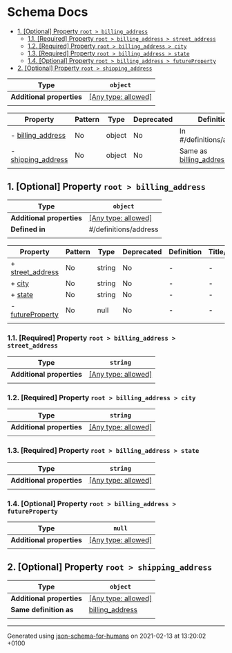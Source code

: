 # Schema Docs

- [1. [Optional] Property `root > billing_address`](#billing_address)
  - [1.1. [Required] Property `root > billing_address > street_address`](#billing_address_street_address)
  - [1.2. [Required] Property `root > billing_address > city`](#billing_address_city)
  - [1.3. [Required] Property `root > billing_address > state`](#billing_address_state)
  - [1.4. [Optional] Property `root > billing_address > futureProperty`](#billing_address_futureProperty)
- [2. [Optional] Property `root > shipping_address`](#shipping_address)

| Type | `object` |
| ---- | --- |
| **Additional properties** |[[Any type: allowed]](# "Additional Properties of any type are allowed.")|
|  |  |

| Property | Pattern | Type | Deprecated | Definition | Title/Description |
| -------- | ------- | ---- | ---------- | ---------- | ----------------- |
|-  [billing_address](#billing_address)|No|object|No| In #/definitions/address|-|
|-  [shipping_address](#shipping_address)|No|object|No| Same as [billing_address](#billing_address)|-|
|  |  |  |  |  |

## <a name="billing_address"></a>1. [Optional] Property `root > billing_address`

| Type | `object` |
| ---- | --- |
| **Additional properties** |[[Any type: allowed]](# "Additional Properties of any type are allowed.")|
| **Defined in** | #/definitions/address |
|  |  |

| Property | Pattern | Type | Deprecated | Definition | Title/Description |
| -------- | ------- | ---- | ---------- | ---------- | ----------------- |
|+  [street_address](#billing_address_street_address)|No|string|No| -|-|
|+  [city](#billing_address_city)|No|string|No| -|-|
|+  [state](#billing_address_state)|No|string|No| -|-|
|-  [futureProperty](#billing_address_futureProperty)|No|null|No| -|-|
|  |  |  |  |  |

### <a name="billing_address_street_address"></a>1.1. [Required] Property `root > billing_address > street_address`

| Type | `string` |
| ---- | --- |
| **Additional properties** |[[Any type: allowed]](# "Additional Properties of any type are allowed.")|
|  |  |

### <a name="billing_address_city"></a>1.2. [Required] Property `root > billing_address > city`

| Type | `string` |
| ---- | --- |
| **Additional properties** |[[Any type: allowed]](# "Additional Properties of any type are allowed.")|
|  |  |

### <a name="billing_address_state"></a>1.3. [Required] Property `root > billing_address > state`

| Type | `string` |
| ---- | --- |
| **Additional properties** |[[Any type: allowed]](# "Additional Properties of any type are allowed.")|
|  |  |

### <a name="billing_address_futureProperty"></a>1.4. [Optional] Property `root > billing_address > futureProperty`

| Type | `null` |
| ---- | --- |
| **Additional properties** |[[Any type: allowed]](# "Additional Properties of any type are allowed.")|
|  |  |

## <a name="shipping_address"></a>2. [Optional] Property `root > shipping_address`

| Type | `object` |
| ---- | --- |
| **Additional properties** |[[Any type: allowed]](# "Additional Properties of any type are allowed.")|
| **Same definition as** | [billing_address](#billing_address) |
|  |  |

----------------------------------------------------------------------------------------------------------------------------
Generated using [json-schema-for-humans](https://github.com/coveooss/json-schema-for-humans) on 2021-02-13 at 13:20:02 +0100